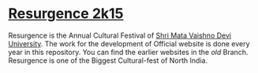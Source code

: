 # [Resurgence 2k15](http://resurgence.smvdu.net.in/)

Resurgence is the Annual Cultural Festival of [Shri Mata Vaishno Devi University](http://smvdu.net.in/). The work for the development of Official website is done every year in this repository. You can find the earlier websites in the _old_ Branch. Resurgence is one of the Biggest Cultural-fest of North India. 


